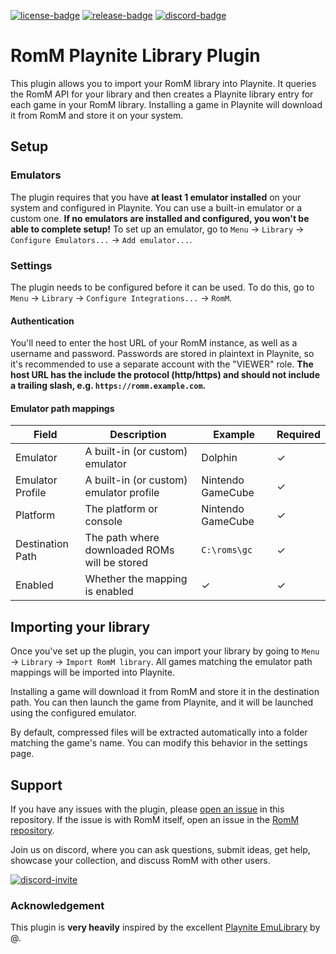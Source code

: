 [![license-badge]][license-badge-url]
[![release-badge]][release-badge-url]
[![discord-badge]][discord-badge-url]

# RomM Playnite Library Plugin

This plugin allows you to import your RomM library into Playnite. It queries the RomM API for your library and then creates a Playnite library entry for each game in your RomM library. Installing a game in Playnite will download it from RomM and store it on your system.

## Setup

### Emulators

The plugin requires that you have **at least 1 emulator installed** on your system and configured in Playnite. You can use a built-in emulator or a custom one. **If no emulators are installed and configured, you won't be able to complete setup!** To set up an emulator, go to `Menu` -> `Library` -> `Configure Emulators...` -> `Add emulator...`.

### Settings

The plugin needs to be configured before it can be used. To do this, go to `Menu` -> `Library` -> `Configure Integrations...` -> `RomM`.

#### Authentication

You'll need to enter the host URL of your RomM instance, as well as a username and password. Passwords are stored in plaintext in Playnite, so it's recommended to use a separate account with the "VIEWER" role. **The host URL has the include the protocol (http/https) and should not include a trailing slash, e.g. `https://romm.example.com`.**

#### Emulator path mappings

| Field | Description | Example | Required |
|---|----|----|----|
| Emulator | A built-in (or custom) emulator | Dolphin | ✓ |
| Emulator Profile | A built-in (or custom) emulator profile | Nintendo GameCube | ✓ |
| Platform | The platform or console | Nintendo GameCube | ✓ |
| Destination Path | The path where downloaded ROMs will be stored | `C:\roms\gc` | ✓ |
| Enabled | Whether the mapping is enabled | ✓ | ✓ |

## Importing your library

Once you've set up the plugin, you can import your library by going to `Menu` -> `Library` -> `Import RomM library`. All games matching the emulator path mappings will be imported into Playnite.

Installing a game will download it from RomM and store it in the destination path. You can then launch the game from Playnite, and it will be launched using the configured emulator.

By default, compressed files will be extracted automatically into a folder matching the game's name. You can modify this behavior in the settings page.

## Support

If you have any issues with the plugin, please [open an issue](https://github.com/rommapp/playnite-plugin/issues/new) in this repository. If the issue is with RomM itself, open an issue in the [RomM repository](https://github.com/rommapp/romm/issues/new/choose).

Join us on discord, where you can ask questions, submit ideas, get help, showcase your collection, and discuss RomM with other users.

[![discord-invite]][discord-invite-url]

### Acknowledgement

This plugin is **very heavily** inspired by the excellent [Playnite EmuLibrary](https://github.com/psychonic/Playnite-EmuLibrary) by @.

<!-- Badges -->

[license-badge]: https://img.shields.io/github/license/rommapp/playnite-plugin?style=for-the-badge&color=a32d2a&kill_cache=2
[license-badge-url]: LICENSE
[release-badge]: https://img.shields.io/github/v/release/rommapp/playnite-plugin?style=for-the-badge&kill_cache=2
[release-badge-url]: https://github.com/rommapp/playnite-plugin/releases
[discord-badge]: https://img.shields.io/badge/discord-7289da?style=for-the-badge
[discord-badge-url]: https://discord.gg/P5HtHnhUDH

<!-- Links -->

[discord-invite]: https://invidget.switchblade.xyz/P5HtHnhUDH
[discord-invite-url]: https://discord.gg/P5HtHnhUDH
